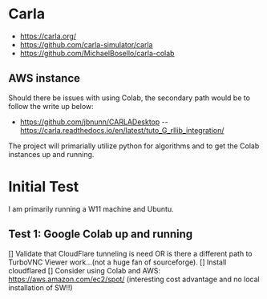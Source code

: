 # Carla
- https://carla.org/
- https://github.com/carla-simulator/carla
- https://github.com/MichaelBosello/carla-colab

## AWS instance
Should there be issues with using Colab, the secondary path would be to follow the write up below:
- https://github.com/jbnunn/CARLADesktop
-- https://carla.readthedocs.io/en/latest/tuto_G_rllib_integration/

The project will primarially utilize python for algorithms and to get the Colab instances up and running. 

# Initial Test

I am primarily running a W11 machine and Ubuntu.

## Test 1: Google Colab up and running
[] Validate that CloudFlare tunneling is need OR is there a different path to TurboVNC Viewer work...(not a huge fan of sourceforge).
[] Install cloudflared
[] Consider using Colab and AWS: https://aws.amazon.com/ec2/spot/ (interesting cost advantage and no local installation of SW!!)
